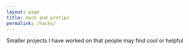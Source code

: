 ```yaml
---
layout: page
title: Hack and protips
permalink: /hacks/
---
```


Smaller projects I have worked on that people may find cool or helpful
